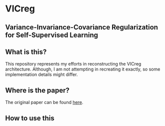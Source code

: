 # VICreg
## Variance-Invariance-Covariance Regularization for Self-Supervised Learning 

## What is this?
This repository represents my efforts in reconstructing the VICreg architecture.
Although, I am not attempting in recreating it exactly, so some implementation details might differ.

## Where is the paper?
The original paper can be found [here](https://arxiv.org/abs/2105.04906).

## How to use this

